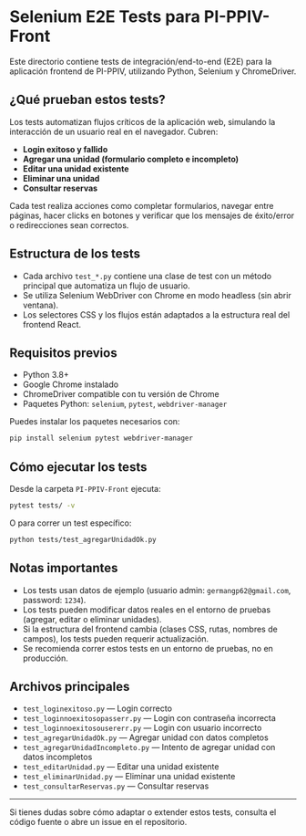 # Selenium E2E Tests para PI-PPIV-Front

Este directorio contiene tests de integración/end-to-end (E2E) para la aplicación frontend de PI-PPIV, utilizando Python, Selenium y ChromeDriver.

## ¿Qué prueban estos tests?

Los tests automatizan flujos críticos de la aplicación web, simulando la interacción de un usuario real en el navegador. Cubren:

- **Login exitoso y fallido**
- **Agregar una unidad (formulario completo e incompleto)**
- **Editar una unidad existente**
- **Eliminar una unidad**
- **Consultar reservas**

Cada test realiza acciones como completar formularios, navegar entre páginas, hacer clicks en botones y verificar que los mensajes de éxito/error o redirecciones sean correctos.

## Estructura de los tests

- Cada archivo `test_*.py` contiene una clase de test con un método principal que automatiza un flujo de usuario.
- Se utiliza Selenium WebDriver con Chrome en modo headless (sin abrir ventana).
- Los selectores CSS y los flujos están adaptados a la estructura real del frontend React.

## Requisitos previos

- Python 3.8+
- Google Chrome instalado
- ChromeDriver compatible con tu versión de Chrome
- Paquetes Python: `selenium`, `pytest`, `webdriver-manager`

Puedes instalar los paquetes necesarios con:

```bash
pip install selenium pytest webdriver-manager
```

## Cómo ejecutar los tests

Desde la carpeta `PI-PPIV-Front` ejecuta:

```bash
pytest tests/ -v
```

O para correr un test específico:

```bash
python tests/test_agregarUnidadOk.py
```

## Notas importantes

- Los tests usan datos de ejemplo (usuario admin: `germangp62@gmail.com`, password: `1234`).
- Los tests pueden modificar datos reales en el entorno de pruebas (agregar, editar o eliminar unidades).
- Si la estructura del frontend cambia (clases CSS, rutas, nombres de campos), los tests pueden requerir actualización.
- Se recomienda correr estos tests en un entorno de pruebas, no en producción.

## Archivos principales

- `test_loginexitoso.py` — Login correcto
- `test_loginnoexitosopasserr.py` — Login con contraseña incorrecta
- `test_loginnoexitosousererr.py` — Login con usuario incorrecto
- `test_agregarUnidadOk.py` — Agregar unidad con datos completos
- `test_agregarUnidadIncompleto.py` — Intento de agregar unidad con datos incompletos
- `test_editarUnidad.py` — Editar una unidad existente
- `test_eliminarUnidad.py` — Eliminar una unidad existente
- `test_consultarReservas.py` — Consultar reservas

---

Si tienes dudas sobre cómo adaptar o extender estos tests, consulta el código fuente o abre un issue en el repositorio.
